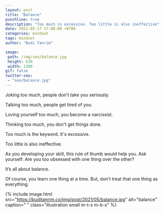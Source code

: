 ```yaml
---
layout: post
title: "Balance"
punchline: true
description: "Too much is excessive. Too little is also ineffective"
date: 2021-05-17 17:00:00 +0700
categories: mindset
tags: mindset
author: "Budi Tanrim"

image:
 path: /img/seo/balance.jpg
 height: 630
 width: 1200
gif: false
twitter-seo: 
 - "seo/balance.jpg"
---
```


Joking too much, people don't take you seriously.

Talking too much, people get tired of you.

Loving yourself too much, you become a narcissist.

Thinking too much, you don't get things done.

Too much is the keyword. It's excessive.

Too little is also ineffective.

As you developing your skill, this rule of thumb would help you. Ask yourself: Are you too obsessed with one thing over the other?

It’s all about balance.

Of course, you learn one thing at a time. But, don't treat that one thing as everything.


{% include image.html 
src="https://buditanrim.co/img/post/2021/05/balance.jpg" 
alt="balance" 
caption=" "
class="illustration small m-t-s m-b-s" %}